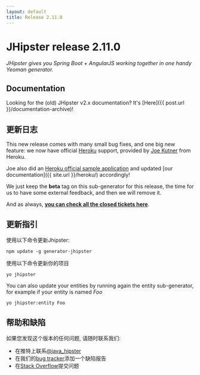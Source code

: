 ```yaml
---
layout: default
title: Release 2.11.0
---
```


JHipster release 2.11.0
==================

*JHipster gives you Spring Boot + AngularJS working together in one handy Yeoman generator.*

Documentation
----------

Looking for the (old) JHipster v2.x documentation? It's [Here]({{ post.url }}/documentation-archive)!

更新日志
----------

This new release comes with many small bug fixes, and one big new feature: we now have official [Heroku](https://www.heroku.com/home) support, provided by [Joe Kutner](https://twitter.com/codefinger) from Heroku.

Joe also did an [Heroku official sample application](https://github.com/kissaten/jhipster-example) and updated [our documentation]({{ site.url }}/heroku/) accordingly!

We just keep the **beta** tag on this sub-generator for this release, the time for us to have some external feedback, and then we will remove it.

And as always, __[you can check all the closed tickets here](https://github.com/jhipster/generator-jhipster/issues?q=milestone%3A2.11.0+is%3Aclosed)__.

更新指引
------------

使用以下命令更新Jhipster:

```
npm update -g generator-jhipster
```

使用以下命令更新你的项目

```
yo jhipster
```

You can also update your entities by running again the entity sub-generator, for example if your entity is named _Foo_

```
yo jhipster:entity Foo
```

帮助和缺陷
--------------

如果您发现这个版本的任何问题, 请随时联系我们:

- 在推特上联系[@java_hipster](https://twitter.com/java_hipster)
- 在我们的[bug tracker](https://github.com/jhipster/generator-jhipster/issues?state=open)添加一个缺陷报告
- 在[Stack Overflow](http://stackoverflow.com/tags/jhipster/info)提交问题
